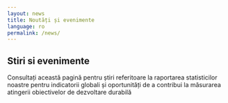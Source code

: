 ```yaml
---
layout: news
title: Noutăți și evenimente
language: ro
permalink: /news/
---
```


## Stiri si evenimente
Consultați această pagină pentru știri referitoare la raportarea statisticilor noastre pentru indicatorii globali și oportunități de a contribui la măsurarea atingerii obiectivelor de dezvoltare durabilă
